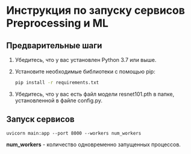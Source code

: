 # Инструкция по запуску сервисов Preprocessing и ML

## Предварительные шаги

1. Убедитесь, что у вас установлен Python 3.7 или выше.
2. Установите необходимые библиотеки с помощью pip:
    
    ```bash
    pip install -r requirements.txt
    ```
    
3. Убедитесь, что у вас есть файл модели resnet101.pth в папке, установленной в файле config.py.

## Запуск сервисов

    uvicorn main:app --port 8000 --workers num_workers

**num_workers** - количество одновременно запущенных процессов.
